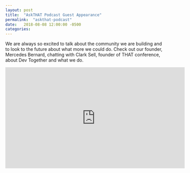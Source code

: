 ```yaml
---
layout: post
title:  "AskTHAT Podcast Guest Appearance"
permalink:  "askthat-podcast"
date:   2018-08-08 12:00:00 -0500
categories: 
---
```


We are always so excited to talk about the community we are building and to look to the future about what more we could do. Check out our founder, Mercedes Bernard, chatting with Clark Sell, founder of THAT conference, about Dev Together and what we do.

<iframe src="https://www.facebook.com/plugins/video.php?href=https%3A%2F%2Fwww.facebook.com%2FThatConference%2Fvideos%2F2239170726111222%2F&show_text=0&width=560" width="560" height="315" style="border:none;overflow:hidden" scrolling="no" frameborder="0" allowTransparency="true" allowFullScreen="true"></iframe>